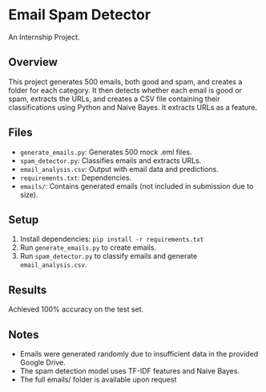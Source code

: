 # Email Spam Detector
An Internship Project.

## Overview
This project generates 500 emails, both good and spam, and creates a folder for each category. It then detects whether each email is good or spam, extracts the URLs, and creates a CSV file containing their classifications using Python and Naive Bayes. It extracts URLs as a feature.

## Files
- `generate_emails.py`: Generates 500 mock .eml files.
- `spam_detector.py`: Classifies emails and extracts URLs.
- `email_analysis.csv`: Output with email data and predictions.
- `requirements.txt`: Dependencies.
- `emails/`: Contains generated emails (not included in submission due to size).

## Setup
1. Install dependencies: `pip install -r requirements.txt`
2. Run `generate_emails.py` to create emails.
3. Run `spam_detector.py` to classify emails and generate `email_analysis.csv`.

## Results
Achieved 100% accuracy on the test set.

## Notes
- Emails were generated randomly due to insufficient data in the provided Google Drive.
- The spam detection model uses TF-IDF features and Naive Bayes.
- The full emails/ folder is available upon request


